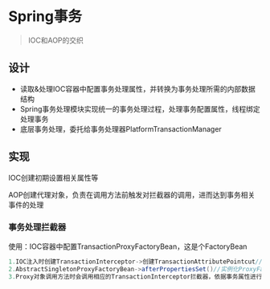 # Spring事务

> IOC和AOP的交织

## 设计

- 读取&处理IOC容器中配置事务处理属性，并转换为事务处理所需的内部数据结构
- Spring事务处理模块实现统一的事务处理过程，处理事务配置属性，线程绑定处理事务
- 底层事务处理，委托给事务处理器PlatformTransactionManager

## 实现

IOC创建初期设置相关属性等

AOP创建代理对象，负责在调用方法前触发对拦截器的调用，进而达到事务相关事件的处理

### 事务处理拦截器

使用：IOC容器中配置TransactionProxyFactoryBean，这是个FactoryBean

```java
1.IOC注入时创建TransactionInterceptor->创建TransactionAttributePointcut//为读取TransactionAttribute做准备
2.AbstractSingletonProxyFactoryBean->afterPropertiesSet()//实例化ProxyFactory，同时设置通知，目标对象，返回代理对象
3.Proxy对象调用方法时会调用相应的TransactionInterceptor拦截器，依据事务属性进行配置，从而为事务做好准备
```

